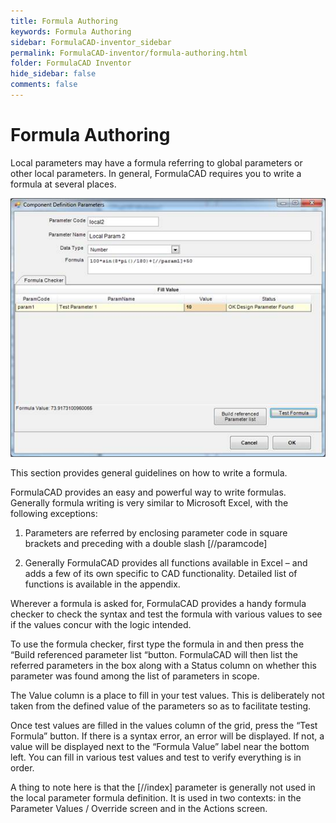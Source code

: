 ```yaml
---
title: Formula Authoring
keywords: Formula Authoring
sidebar: FormulaCAD-inventor_sidebar
permalink: FormulaCAD-inventor/formula-authoring.html
folder: FormulaCAD Inventor
hide_sidebar: false
comments: false
---
```



# Formula Authoring



Local parameters may have a formula referring to global parameters or other local parameters. In general, FormulaCAD requires you to write a formula at several places.

![](/images/component-defition-para-formuauth.jpg)

This section provides general guidelines on how to write a formula.

FormulaCAD provides an easy and powerful way to write formulas. Generally formula writing is very similar to Microsoft Excel, with the following exceptions:

1.  Parameters are referred by enclosing parameter code in square brackets and preceding with a double slash [//paramcode]



2.  Generally FormulaCAD provides all functions available in Excel – and adds a few of its own specific to CAD functionality. Detailed list of functions is available in the appendix.



Wherever a formula is asked for, FormulaCAD provides a handy formula checker to check the syntax and test the formula with various values to see if the values concur with the logic intended.

To use the formula checker, first type the formula in and then press the “Build referenced parameter list “button. FormulaCAD will then list the referred parameters in the box along with a Status column on whether this parameter was found among the list of parameters in scope.

The Value column is a place to fill in your test values. This is deliberately not taken from the defined value of the parameters so as to facilitate testing.

Once test values are filled in the values column of the grid, press the “Test Formula” button. If there is a syntax error, an error will be displayed. If not, a value will be displayed next to the “Formula Value” label near the bottom left. You can fill in various test values and test to verify everything is in order.

A thing to note here is that the [//index] parameter is generally not used in the local parameter formula definition. It is used in two contexts: in the Parameter Values / Override screen and in the Actions screen.
